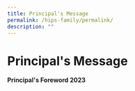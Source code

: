 ```yaml
---
title: Principal's Message
permalink: /hips-family/permalink/
description: ""
---
```

# Principal's Message

**Principal's Foreword 2023**